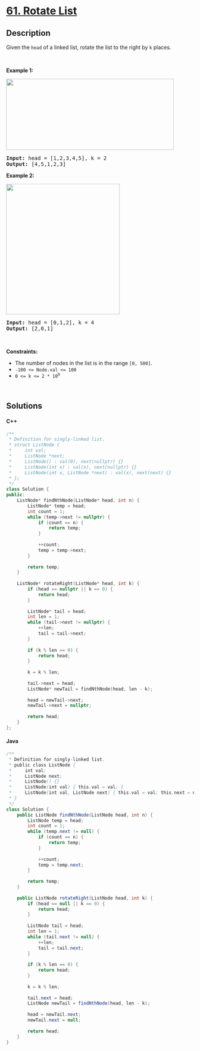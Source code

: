 # [61. Rotate List](https://leetcode.com/problems/rotate-list)

## Description

<p>Given the <code>head</code> of a linked&nbsp;list, rotate the list to the right by <code>k</code> places.</p>

<p>&nbsp;</p>
<p><strong class="example">Example 1:</strong></p>
<img alt="" src="https://fastly.jsdelivr.net/gh/doocs/leetcode@main/solution/0000-0099/0061.Rotate%20List/images/rotate1.jpg" style="width: 450px; height: 191px;" />
<pre>
<strong>Input:</strong> head = [1,2,3,4,5], k = 2
<strong>Output:</strong> [4,5,1,2,3]
</pre>

<p><strong class="example">Example 2:</strong></p>
<img alt="" src="https://fastly.jsdelivr.net/gh/doocs/leetcode@main/solution/0000-0099/0061.Rotate%20List/images/roate2.jpg" style="width: 305px; height: 350px;" />
<pre>
<strong>Input:</strong> head = [0,1,2], k = 4
<strong>Output:</strong> [2,0,1]
</pre>

<p>&nbsp;</p>
<p><strong>Constraints:</strong></p>

<ul>
    <li>The number of nodes in the list is in the range <code>[0, 500]</code>.</li>
    <li><code>-100 &lt;= Node.val &lt;= 100</code></li>
    <li><code>0 &lt;= k &lt;= 2 * 10<sup>9</sup></code></li>
</ul>
<p>&nbsp;</p>

## Solutions

<!-- tabs:start -->

#### C++

```cpp
/**
 * Definition for singly-linked list.
 * struct ListNode {
 *     int val;
 *     ListNode *next;
 *     ListNode() : val(0), next(nullptr) {}
 *     ListNode(int x) : val(x), next(nullptr) {}
 *     ListNode(int x, ListNode *next) : val(x), next(next) {}
 * };
 */
class Solution {
public:
    ListNode* findNthNode(ListNode* head, int n) {
        ListNode* temp = head;
        int count = 1;
        while (temp->next != nullptr) {
            if (count == n) {
                return temp;
            }
            
            ++count;
            temp = temp->next;
        }
        
        return temp;
    }
    
    ListNode* rotateRight(ListNode* head, int k) {
        if (head == nullptr || k == 0) {
            return head;
        }
        
        ListNode* tail = head;
        int len = 1;
        while (tail->next != nullptr) {
            ++len;
            tail = tail->next;
        }
        
        if (k % len == 0) {
            return head;
        }
        
        k = k % len;
        
        tail->next = head;
        ListNode* newTail = findNthNode(head, len - k);
        
        head = newTail->next;
        newTail->next = nullptr;
        
        return head;
    }
};
```

#### Java

```java
/**
 * Definition for singly-linked list.
 * public class ListNode {
 *     int val;
 *     ListNode next;
 *     ListNode() {}
 *     ListNode(int val) { this.val = val; }
 *     ListNode(int val, ListNode next) { this.val = val; this.next = next; }
 * }
 */
class Solution {
    public ListNode findNthNode(ListNode head, int n) {
        ListNode temp = head;
        int count = 1;
        while (temp.next != null) {
            if (count == n) {
                return temp;
            }
            
            ++count;
            temp = temp.next;
        }
        
        return temp;
    }
    
    public ListNode rotateRight(ListNode head, int k) {
        if (head == null || k == 0) {
            return head;
        }
        
        ListNode tail = head;
        int len = 1;
        while (tail.next != null) {
            ++len;
            tail = tail.next;
        }
        
        if (k % len == 0) {
            return head;
        }
        
        k = k % len;
        
        tail.next = head;
        ListNode newTail = findNthNode(head, len - k);
        
        head = newTail.next;
        newTail.next = null;
        
        return head;
    }
}
```

<!-- tabs:end -->
